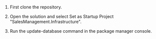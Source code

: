 1. First clone the repository.

2. Open the solution and select Set as Startup Project "SalesManagement.Infrastructure". 

3. Run the update-database command in the package manager console.
